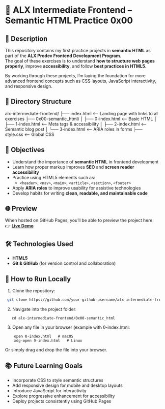 # 📘 ALX Intermediate Frontend – Semantic HTML Practice 0x00

## 📝 Description
This repository contains my first practice projects in **semantic HTML** as part of the **ALX Prodev Frontend Development Program**.  
The goal of these exercises is to understand **how to structure web pages properly**, improve **accessibility**, and follow **best practices in HTML5**.

By working through these projects, I’m laying the foundation for more advanced frontend concepts such as CSS layouts, JavaScript interactivity, and responsive design.

## 📂 Directory Structure

alx-intermediate-frontend/
├── index.html               <-- Landing page with links to all exercises
├── 0x00-semantic_html/
│   ├── 0-index.html         <-- Basic HTML
│   ├── 1-index.html         <-- Meta tags & accessibility
│   ├── 2-index.html         <-- Semantic blog post
│   └── 3-index.html         <-- ARIA roles in forms
├── style.css                <-- Global CSS


## 🎯 Objectives

- Understand the importance of **semantic HTML** in frontend development  
- Learn how proper markup improves **SEO** and **screen reader accessibility**  
- Practice using HTML5 elements such as:  
  - `<header>`, `<nav>`, `<main>`, `<article>`, `<section>`, `<footer>`  
- Apply **ARIA roles** to improve usability for assistive technologies  
- Develop habits for writing **clean, readable, and maintainable code**  

## 🌐 Preview

When hosted on GitHub Pages, you’ll be able to preview the project here:  
👉 **[Live Demo](https://saadallah-design.github.io/alx-intermediate-frontend/0x00-semantic_html/index.html)** 

## 🛠️ Technologies Used
- **HTML5**  
- **Git & GitHub** (for version control and collaboration)  

## 🚀 How to Run Locally

1. Clone the repository:
  ```bash
   git clone https://github.com/your-github-username/alx-intermediate-frontend.git 
   ```
2. Navigate into the project folder:
```
   cd alx-intermediate-frontend/0x00-semantic_html
```
3. Open any file in your browser (example with 0-index.html:
```
	open 0-index.html   # macOS
	xdg-open 0-index.html   # Linux
```
Or simply drag and drop the file into your browser.

## 📚 Future Learning Goals

- Incorporate CSS to style semantic structures
- Add responsive design for mobile and desktop layouts
- Introduce JavaScript for interactivity
- Explore progressive enhancement for accessibility
- Deploy projects consistently using GitHub Pages
